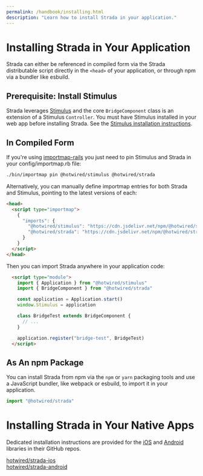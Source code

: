 ```yaml
---
permalink: /handbook/installing.html
description: "Learn how to install Strada in your application."
---
```


# Installing Strada in Your Application

Strada can either be referenced in compiled form via the Strada distributable script directly in the `<head>` of your application, or through npm via a bundler like esbuild.

## Prerequisite: Install Stimulus

Strada leverages [Stimulus](https://stimulus.hotwired.dev) and the core `BridgeComponent` class is an extension of a Stimulus `Controller`. You must have Stimulus installed in your web app before installing Strada. See the [Stimulus installation instructions](https://stimulus.hotwired.dev/handbook/installing).

## In Compiled Form

If you're using [importmap-rails](https://github.com/rails/importmap-rails) you just need to pin Stimulus and Strada in your config/importmap.rb file:

```sh
./bin/importmap pin @hotwired/stimulus @hotwired/strada
```

Alternatively, you can manually define importmap entries for both Strada and Stimulus, pointing to the latest versions of each:

```html
<head>
  <script type="importmap">
    {
      "imports": {
        "@hotwired/stimulus": "https://cdn.jsdelivr.net/npm/@hotwired/stimulus@latest/dist/stimulus.min.js",
        "@hotwired/strada": "https://cdn.jsdelivr.net/npm/@hotwired/strada@latest/dist/strada.min.js"
      }
    }
  </script>
</head>
```

Then you can import Strada anywhere in your application code:

```html
  <script type="module">
    import { Application } from "@hotwired/stimulus"
    import { BridgeComponent } from "@hotwired/strada"

    const application = Application.start()
    window.Stimulus = application

    class BridgeTest extends BridgeComponent {
      // ...
    }

    application.register("bridge-test", BridgeTest)
  </script>
```

## As An npm Package

You can install Strada from npm via the `npm` or `yarn` packaging tools and use a JavaScript bundler, like webpack or esbuild, to import it in your application.

```javascript
import "@hotwired/strada"
```

# Installing Strada in Your Native Apps

Dedicated installation instructions are provided for the [iOS](https://github.com/hotwired/strada-ios) and [Android](https://github.com/hotwired/strada-android) libraries in their GitHub repos.

<div class="landing-actions">
  <a class="landing-actions__item" href="https://github.com/hotwired/strada-ios">
    <div class="landing-actions__icon landing-actions__icon--github" aria-hidden="true"></div>
    hotwired/strada-ios
  </a>

  <a class="landing-actions__item" href="https://github.com/hotwired/strada-android">
    <div class="landing-actions__icon landing-actions__icon--github" aria-hidden="true"></div>
    hotwired/strada-android
  </a>
</div>
